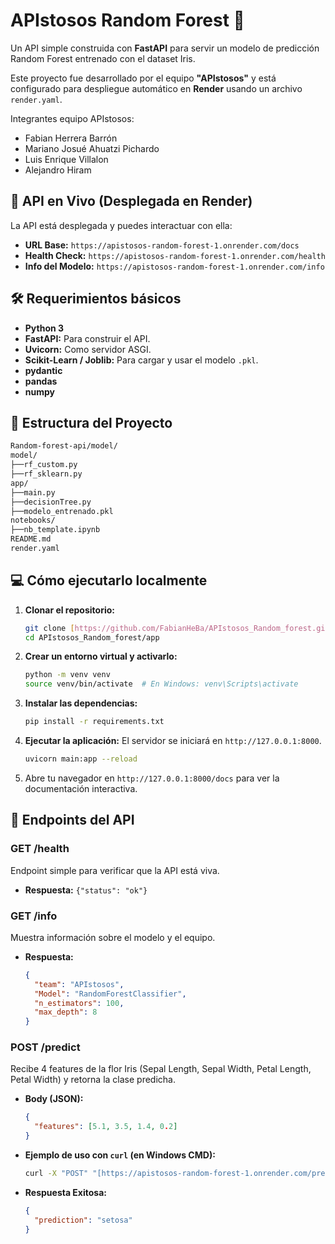 # APIstosos Random Forest 🌳

Un API simple construida con **FastAPI** para servir un modelo de predicción Random Forest entrenado con el dataset Iris.

Este proyecto fue desarrollado por el equipo **"APIstosos"** y está configurado para despliegue automático en **Render** usando un archivo `render.yaml`.

Integrantes equipo APIstosos:

* Fabian Herrera Barrón
* Mariano Josué Ahuatzi Pichardo
* Luis Enrique Villalon
* Alejandro Hiram 

## 🚀 API en Vivo (Desplegada en Render)

La API está desplegada y puedes interactuar con ella:

* **URL Base:** `https://apistosos-random-forest-1.onrender.com/docs`
* **Health Check:** `https://apistosos-random-forest-1.onrender.com/health`
* **Info del Modelo:** `https://apistosos-random-forest-1.onrender.com/info`

## 🛠️ Requerimientos básicos

* **Python 3**
* **FastAPI:** Para construir el API.
* **Uvicorn:** Como servidor ASGI.
* **Scikit-Learn / Joblib:** Para cargar y usar el modelo `.pkl`.
* **pydantic**
* **pandas**
* **numpy**

## 📁 Estructura del Proyecto

```bash
Random-forest-api/model/
model/
├──rf_custom.py
├──rf_sklearn.py
app/
├──main.py
├──decisionTree.py
├──modelo_entrenado.pkl  
notebooks/
├──nb_template.ipynb
README.md
render.yaml
```

## 💻 Cómo ejecutarlo localmente

1.  **Clonar el repositorio:**
    ```bash
    git clone [https://github.com/FabianHeBa/APIstosos_Random_forest.git](https://github.com/FabianHeBa/APIstosos_Random_forest.git)
    cd APIstosos_Random_forest/app
    ```

2.  **Crear un entorno virtual y activarlo:**
    ```bash
    python -m venv venv
    source venv/bin/activate  # En Windows: venv\Scripts\activate
    ```

3.  **Instalar las dependencias:**
    ```bash
    pip install -r requirements.txt
    ```

4.  **Ejecutar la aplicación:**
    El servidor se iniciará en `http://127.0.0.1:8000`.
    ```bash
    uvicorn main:app --reload
    ```
5.  Abre tu navegador en `http://127.0.0.1:8000/docs` para ver la documentación interactiva.

## 🔌 Endpoints del API

### GET /health
Endpoint simple para verificar que la API está viva.
* **Respuesta:** `{"status": "ok"}`

### GET /info
Muestra información sobre el modelo y el equipo.
* **Respuesta:**
    ```json
    {
      "team": "APIstosos",
      "Model": "RandomForestClassifier",
      "n_estimators": 100,
      "max_depth": 8
    }
    ```

### POST /predict
Recibe 4 features de la flor Iris (Sepal Length, Sepal Width, Petal Length, Petal Width) y retorna la clase predicha.

* **Body (JSON):**
    ```json
    {
      "features": [5.1, 3.5, 1.4, 0.2]
    }
    ```

* **Ejemplo de uso con `curl` (en Windows CMD):**
    ```bash
    curl -X "POST" "[https://apistosos-random-forest-1.onrender.com/predict](https://apistosos-random-forest-1.onrender.com/predict)" -H "Content-Type: application/json" -d "{\"features\": [5.1, 3.5, 1.4, 0.2]}"
    ```

* **Respuesta Exitosa:**
    ```json
    {
      "prediction": "setosa"
    }
    ```
